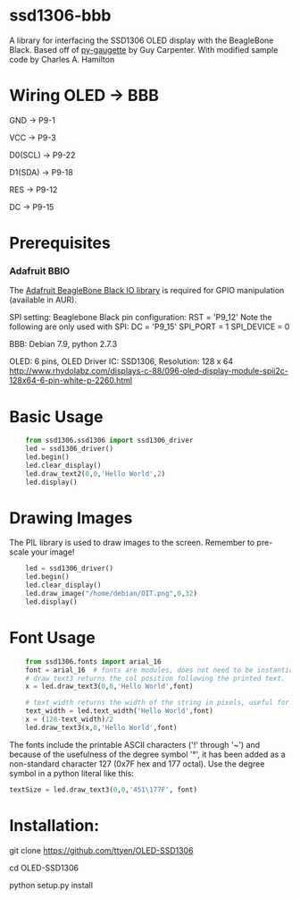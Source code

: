 ssd1306-bbb
===========

A library for interfacing the SSD1306 OLED display with the BeagleBone Black.
Based off of [py-gaugette](https://github.com/guyc/py-gaugette) by Guy Carpenter.
With modified sample code by Charles A. Hamilton

Wiring OLED -> BBB
===================
GND      -> P9-1

VCC      -> P9-3

D0(SCL)  -> P9-22

D1(SDA)  -> P9-18

RES      -> P9-12

DC       -> P9-15


Prerequisites
=============

### Adafruit BBIO

The [Adafruit BeagleBone Black IO library](https://aur.archlinux.org/packages/python2-bbio/) is required for GPIO manipulation (available in AUR).

SPI setting:
Beaglebone Black pin configuration:
RST = 'P9_12'
Note the following are only used with SPI:
DC = 'P9_15'
SPI_PORT = 1
SPI_DEVICE = 0

BBB: Debian 7.9, python 2.7.3

OLED: 6 pins, OLED Driver IC: SSD1306, Resolution: 128 x 64
http://www.rhydolabz.com/displays-c-88/096-oled-display-module-spii2c-128x64-6-pin-white-p-2260.html

Basic Usage
==================

```python
    from ssd1306.ssd1306 import ssd1306_driver
    led = ssd1306_driver()
    led.begin()
    led.clear_display()
    led.draw_text2(0,0,'Hello World',2)
    led.display()
```

Drawing Images
==================
The PIL library is used to draw images to the screen. Remember to pre-scale your image!

```python
    led = ssd1306_driver()
    led.begin()
    led.clear_display()
    led.draw_image("/home/debian/OIT.png",0,32)
    led.display()
```

Font Usage
==================

```python
    from ssd1306.fonts import arial_16
    font = arial_16  # fonts are modules, does not need to be instantiated
    # draw_text3 returns the col position following the printed text.
    x = led.draw_text3(0,0,'Hello World',font)  

    # text_width returns the width of the string in pixels, useful for centering:
    text_width = led.text_width('Hello World',font)
    x = (128-text_width)/2
    led.draw_text3(x,0,'Hello World',font)
```

The fonts include the printable ASCII characters ('!' through '~') and because of the usefulness of the degree symbol '&deg;', it has been added as a non-standard character 127 (0x7F hex and 177 octal).  Use the degree symbol in a python literal like this: 
```python
textSize = led.draw_text3(0,0,'451\177F', font)
```


Installation:
=============
git clone https://github.com/ttyen/OLED-SSD1306

cd OLED-SSD1306

python setup.py install

